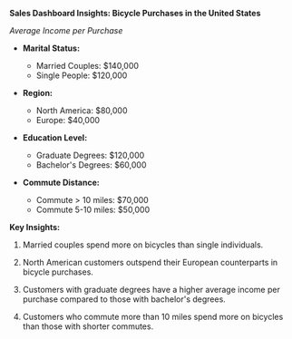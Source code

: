 
**Sales Dashboard Insights: Bicycle Purchases in the United States**

*Average Income per Purchase*

- **Marital Status:**
  - Married Couples: $140,000
  - Single People: $120,000

- **Region:**
  - North America: $80,000
  - Europe: $40,000

- **Education Level:**
  - Graduate Degrees: $120,000
  - Bachelor's Degrees: $60,000

- **Commute Distance:**
  - Commute > 10 miles: $70,000
  - Commute 5-10 miles: $50,000

**Key Insights:**

1. Married couples spend more on bicycles than single individuals.

2. North American customers outspend their European counterparts in bicycle purchases.

3. Customers with graduate degrees have a higher average income per purchase compared to those with bachelor's degrees.

4. Customers who commute more than 10 miles spend more on bicycles than those with shorter commutes.
